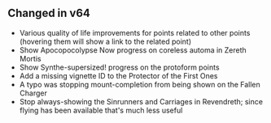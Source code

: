 ## Changed in v64

* Various quality of life improvements for points related to other points (hovering them will show a link to the related point)
* Show Apocopocolypse Now progress on coreless automa in Zereth Mortis
* Show Synthe-supersized! progress on the protoform points
* Add a missing vignette ID to the Protector of the First Ones
* A typo was stopping mount-completion from being shown on the Fallen Charger
* Stop always-showing the Sinrunners and Carriages in Revendreth; since flying has been available that's much less useful

